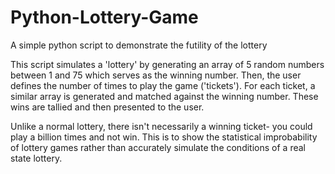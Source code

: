 # Python-Lottery-Game
A simple python script to demonstrate the futility of the lottery

This script simulates a 'lottery' by generating an array of 5 random numbers between 1 and 75 which serves as the winning number. Then, the user defines the number of times to play the game ('tickets'). For each ticket, a similar array is generated and matched against the winning number. These wins are tallied and then presented to the user. 

Unlike a normal lottery, there isn't necessarily a winning ticket- you could play a billion times and not win. This is to show the statistical improbability of lottery games rather than accurately simulate the conditions of a real state lottery. 


